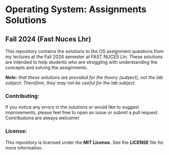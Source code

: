 # Operating System: Assignments Solutions
## Fall 2024 (Fast Nuces Lhr)

This repository contains the solutions to the OS assignment questions from my lectures at the Fall 2024 semester at FAST NUCES Lhr. These solutions are intended to help students who are struggling with understanding the concepts and solving the assignments.

_**Note:** that these solutions are provided for the theory (subject), not the lab subject. Therefore, they may not be useful for the lab subject._

### Contributing:
If you notice any errors in the solutions or would like to suggest improvements, please feel free to open an issue or submit a pull request. Contributions are always welcome!

### License:
This repository is licensed under the **MIT License.** See the **LICENSE** file for more information.
